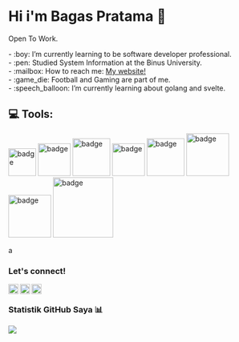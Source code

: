 
# <summary><strong>Hi i'm Bagas Pratama :wave:</strong></summary>
Open To Work.

<p>
    - :boy: I’m currently learning to be software developer professional. </br>
    - :pen: Studied System Information at the Binus University. </br>
    - :mailbox: How to reach me: <a href="https://badaso404.github.io/bgsporto.github.io/">My website!</a>  </br>
    - :game_die: Football and Gaming are part of me. </br>
    - :speech_balloon: I’m currently learning about golang and svelte. </br>
<p>
 


## <summary><strong>:computer: Tools:</strong></summary>
<p>
  <img src="https://img.shields.io/badge/Js-%23ECD53F?style=for-the-badge&logo=javascript&labelColor=black" alt="badge" width="55">
  <img src="https://img.shields.io/badge/PHP-%233B66BC?style=for-the-badge&logo=php&labelColor=black" alt="badge" width="65">
  <img src="https://img.shields.io/badge/React-61DBFB?style=for-the-badge&logo=react&labelColor=black" alt="badge" width="75">
  <img src="https://img.shields.io/badge/Vue-68BC71?style=for-the-badge&logo=Vue.js&labelColor=black" alt="badge" width="65">
  <img src="https://img.shields.io/badge/Next-%23006600?style=for-the-badge&logo=next.js&labelColor=black" alt="badge" width="75">
  <img src="https://img.shields.io/badge/laravel-EC1C24?style=for-the-badge&logo=laravel&labelColor=black" alt="badge" width="85">
  <img src="https://img.shields.io/badge/flutter-white?style=for-the-badge&logo=flutter&labelColor=black" alt="badge" width="85">
  <img src="https://img.shields.io/badge/react%20native-61DBFB?style=for-the-badge&logo=react&labelColor=black" alt="badge" width="120">
</p>
a

### <summary><strong>Let's connect!</strong></summary>
<a href="https://www.linkedin.com/in/bagas-pratama-9b6865208/">
  <img align="left" alt="Goo's Twitter" width="20px" src="https://simpleicons.now.sh/linkedin/495f7e" />
</a>
<a href="https://www.instagram.com/tas.hantu/">
  <img align="left" alt="Goo's Instagram" width="20px" src="https://simpleicons.now.sh/instagram/495f7e" />
</a>
<a href="https://badaso404.github.io/bgsporto.github.io/">
  <img align="left" alt="Goo's Blog" width="20px" src="https://simpleicons.now.sh/blogger/495f7e" />
</a>
</br>

### <summary><strong>Statistik GitHub Saya 📊</strong></summary>
<p>
    <img src="https://github-readme-stats.vercel.app/api?username=BagasPratama&hide=contribs,prs&show_icons=true&hide_border=true&title_color=000" />
</p>




